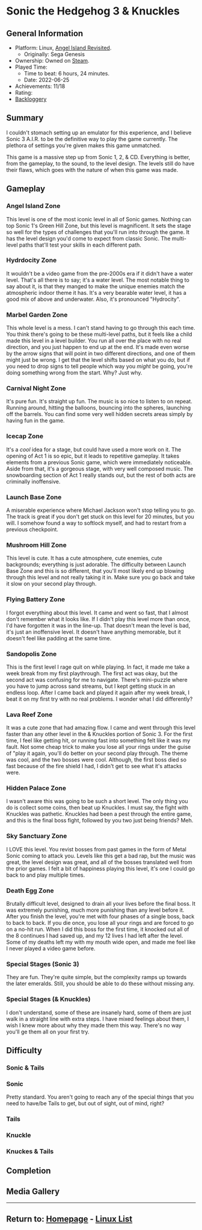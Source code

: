 # Sonic the Hedgehog 3 & Knuckles

## General Information

- Platform: Linux, [Angel Island Revisited](https://sonic3air.org/).
	- Originally: Sega Genesis
- Ownership: Owned on [Steam](https://store.steampowered.com/app/34270).
- Played Time: 
	- Time to beat: 6 hours, 24 minutes.
	- Date: 2022-06-25
- Achievements: 11/18
- Rating: 
- [Backloggery](https://www.backloggery.com/games.php?user=QueenRaven29&search=Sonic+the+Hedgehog+3+%26+Knuckles)

## Summary
I couldn't stomach setting up an emulator for this experience, and I believe Sonic 3 A.I.R. to be the definitive way to play the game currently. The plethora of settings you're given makes this game unmatched. 

This game is a massive step up from Sonic 1, 2, & CD. Everything is better, from the gameplay, to the sound, to the level design. The levels still do have their flaws, which goes with the nature of when this game was made. 

## Gameplay

### **Angel Island Zone**
This level is one of the most iconic level in all of Sonic games. Nothing can top Sonic 1's Green Hill Zone, but this level is magnificent. It sets the stage so well for the types of challenges that you'll run into through the game. It has the level design you'd come to expect from classic Sonic. The multi-level paths that'll test your skills in each different path.

### **Hydrdocity Zone**
It wouldn't be a video game from the pre-2000s era if it didn't have a water level. That's all there is to say; it's a water level. The most notable thing to say about it, is that they manged to make the unique enemies match the atmospheric indoor theme it has. It's a very bearable water level, it has a good mix of above and underwater. Also, it's pronounced "Hydrocity". 

### **Marbel Garden Zone** 
This whole level is a mess. I can't stand having to go through this each time. You think there's going to be these multi-level paths, but it feels like a child made this level in a level builder. You run all over the place with no real direction, and you just happen to end up at the end. It's made even worse by the arrow signs that will point in two different directions, and one of them might just be wrong. I get that the level shifts based on what you do, but if you need to drop signs to tell people which way you *might* be going, you're doing something wrong from the start. Why? Just why.

### **Carnival Night Zone**
It's pure fun. It's straight up fun. The music is so nice to listen to on repeat. Running around, hitting the balloons, bouncing into the spheres, launching off the barrels. You can find some very well hidden secrets areas simply by having fun in the game.

### **Icecap Zone**
It's a *cool* idea for a stage, but could have used a more work on it. The opening of Act 1 is so epic, but it leads to repetitive gameplay. It takes elements from a previous Sonic game, which were immediately noticeable. Aside from that, it's a gorgeous stage, with very well composed music. The snowboarding section of Act 1 really stands out, but the rest of both acts are criminally inoffensive.

### **Launch Base Zone**
A miserable experience where Michael Jackson won't stop telling you to go. The track is great if you don't get stuck on this level for 20 minutes, but you will. I somehow found a way to softlock myself, and had to restart from a previous checkpoint. 

### **Mushroom Hill Zone**
This level is cute. It has a cute atmosphere, cute enemies, cute backgrounds; everything is just adorable. The difficulty between Launch Base Zone and this is so different, that you'll most likely end up blowing through this level and not really taking it in. Make sure you go back and take it slow on your second play through. 

### **Flying Battery Zone**
I forgot everything about this level. It came and went so fast, that I almost don't remember what it looks like. If I didn't play this level more than once, I'd have forgotten it was in the line-up. That doesn't mean the level is bad, it's just an inoffensive level. It doesn't have anything memorable, but it doesn't feel like padding at the same time.

### **Sandopolis Zone**
This is the first level I rage quit on while playing. In fact, it made me take a week break from my first playthrough. The first act was okay, but the second act was confusing for me to navigate. There's mini-puzzle where you have to jump across sand streams, but I kept getting stuck in an endless loop. After I came back and played it again after my week break, I beat it on my first try with no real problems. I wonder what I did differently? 

### **Lava Reef Zone**
It was a cute zone that had amazing flow. I came and went through this level faster than any other level in the & Knuckles portion of Sonic 3. For the first time, I feel like getting hit, or running fast into something felt like it was my fault. Not some cheap trick to make you lose all your rings under the guise of "play it again, you'll do better on your second play through. The theme was cool, and the two bosses were cool. Although, the first boss died so fast because of the fire shield I had, I didn't get to see what it's attacks were.

### **Hidden Palace Zone**
I wasn't aware this was going to be such a short level. The only thing you do is collect some coins, then beat up Knuckles. I must say, the fight with Knuckles was pathetic. Knuckles had been a pest through the entire game, and this is the final boss fight, followed by you two just being friends? Meh.

### **Sky Sanctuary Zone**
I LOVE this level. You revist bosses from past games in the form of Metal Sonic coming to attack you. Levels like this get a bad rap, but the music was great, the level design was great, and all of the bosses translated well from the prior games. I felt a bit of happiness playing this level, it's one I could go back to and play multiple times.

### **Death Egg Zone**
Brutally difficult level, designed to drain all your lives before the final boss. It was extremely punishing, much more punishing than any level before it. After you finish the level, you're met with four phases of a single boss, back to back to back. If you die once, you lose all your rings and are forced to go on a no-hit run. When I did this boss for the first time, it knocked out all of the 8 continues I had saved up, and my 12 lives I had left after the level. Some of my deaths left my with my mouth wide open, and made me feel like I never played a video game before. 

### **Special Stages (Sonic 3)** 
They are fun. They're quite simple, but the complexity ramps up towards the later emeralds. Still, you should be able to do these without missing any.

### **Special Stages (& Knuckles)**
I don't understand, some of these are insanely hard, some of them are just walk in a straight line with extra steps. I have mixed feelings about them, I wish I knew more about why they made them this way. There's no way you'll ge them all on your first try.

## Difficulty
### **Sonic & Tails**
### **Sonic**
Pretty standard. You aren't going to reach any of the special things that you need to have/be Tails to get, but out of sight, out of mind, right? 

### **Tails**
### **Knuckle**
### **Knuckes & Tails**

## Completion

## Media Gallery



* * *
## Return to: [Homepage](/index) - [Linux List](/Linux/linux-index)